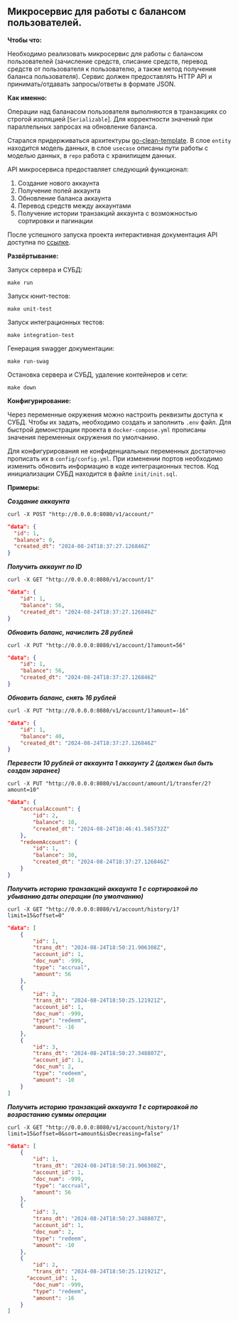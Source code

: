 ## Микросервис для работы с балансом пользователей.

**Чтобы что:**

Необходимо реализовать микросервис для работы с балансом пользователей (зачисление средств, списание средств, перевод средств от пользователя к пользователю, а также метод получения баланса пользователя). Сервис должен предоставлять HTTP API и принимать/отдавать запросы/ответы в формате JSON.

**Как именно:**

Операции над баланасом пользователя выполняются в транзакциях со строгой изоляцией [`Serializable`]. Для корректности значений при параллельных запросах на обновление баланса.

Старался придерживаться архитектуры [go-clean-template](https://github.com/evrone/go-clean-template). В слое `entity` находится модель данных, в слое `usecase` описаны пути работы с моделью данных, в `repo` работа с хранилищем данных.

АPI микросервиса предоставляет следующий функционал:

1. Создание нового аккаунта
2. Получение полей аккаунта
3. Обновление баланса аккаунта
4. Перевод средств между аккаунтами
5. Получение истории транзакций аккаунта с возможностью сортировки и пагинации

После успешного запуска проекта интерактивная документация API доступна по [ссылке](http://0.0.0.0:8080/swagger/index.html).

**Развёртывание:**

Запуск сервера и СУБД:
```shell
make run
```

Запуск юнит-тестов:
```shell
make unit-test
```

Запуск интеграционных тестов:
```shell
make integration-test
```

Генерация swagger документации:
```shell
make run-swag
```

Остановка сервера и СУБД, удаление контейнеров и сети:
```shell
make down
```

**Конфигурирование:**

Через переменные окружения можно настроить реквизиты доступа к СУБД. Чтобы их задать, необходимо создать и заполнить `.env` файл. Для быстрой демонстрации проекта в `docker-compose.yml` прописаны значения переменных окружения по умолчанию. 

Для конфигурирования не конфиденциальных переменных достаточно прописать их в `config/config.yml`. При изменении портов необходимо изменить обновить информацию в коде интеграционных тестов. Код инициализации СУБД находится в файле `init/init.sql`.

**Примеры:**

***Создание аккаунта***

```shell
curl -X POST "http://0.0.0.0:8080/v1/account/"
```

```json
"data": {
  "id": 1,
  "balance": 0,
  "created_dt": "2024-08-24T18:37:27.126846Z"
}
```

***Получить аккаунт по ID***

```shell
curl -X GET "http://0.0.0.0:8080/v1/account/1"

```

```json
"data": {
    "id": 1,
    "balance": 56,
    "created_dt": "2024-08-24T18:37:27.126846Z"
}
```
    
***Обновить баланс, начислить 28 рублей***

```shell
curl -X PUT "http://0.0.0.0:8080/v1/account/1?amount=56"
```

```json
"data": {
    "id": 1,
    "balance": 56,
    "created_dt": "2024-08-24T18:37:27.126846Z"
}
```

***Обновить баланс, снять 16 рублей***

```shell
curl -X PUT "http://0.0.0.0:8080/v1/account/1?amount=-16"
```

```json
"data": {
    "id": 1,
    "balance": 40,
    "created_dt": "2024-08-24T18:37:27.126846Z"
}
```

***Перевести 10 рублей от аккаунта 1 аккаунту 2 (должен был быть создан заранее)***

```shell
curl -X PUT "http://0.0.0.0:8080/v1/account/amount/1/transfer/2?amount=10"
```

```json
"data": {
    "accrualAccount": {
        "id": 2,
        "balance": 10,
        "created_dt": "2024-08-24T18:46:41.585732Z"
    },
    "redeemAccount": {
        "id": 1,
        "balance": 30,
        "created_dt": "2024-08-24T18:37:27.126846Z"
    }
}
```
***Получить историю транзакций аккаунта 1 c сортировкой по убыванию даты операции (по умолчанию)***

```shell
curl -X GET "http://0.0.0.0:8080/v1/account/history/1?limit=15&offset=0"
```

```json
"data": [
    {
        "id": 1,
        "trans_dt": "2024-08-24T18:50:21.906308Z",
        "account_id": 1,
        "doc_num": -999,
        "type": "accrual",
        "amount": 56
    },
    {
        "id": 2,
        "trans_dt": "2024-08-24T18:50:25.121921Z",
        "account_id": 1,
        "doc_num": -999,
        "type": "redeem",
        "amount": -16
    },
    {
        "id": 3,
        "trans_dt": "2024-08-24T18:50:27.348807Z",
        "account_id": 1,
        "doc_num": 2,
        "type": "redeem",
        "amount": -10
    }
]
```

***Получить историю транзакций аккаунта 1 c сортировкой по возрастанию суммы операции***

```shell
curl -X GET "http://0.0.0.0:8080/v1/account/history/1?limit=15&offset=0&sort=amount&isDecreasing=false"
```

```json
"data": [
    {
        "id": 1,
        "trans_dt": "2024-08-24T18:50:21.906308Z",
        "account_id": 1,
        "doc_num": -999,
        "type": "accrual",
        "amount": 56
    },
    {
        "id": 3,
        "trans_dt": "2024-08-24T18:50:27.348807Z",
        "account_id": 1,
        "doc_num": 2,
        "type": "redeem",
        "amount": -10
    },
    {
        "id": 2,
        "trans_dt": "2024-08-24T18:50:25.121921Z",
      "account_id": 1,
        "doc_num": -999,
        "type": "redeem",
        "amount": -16
    }
]
```
